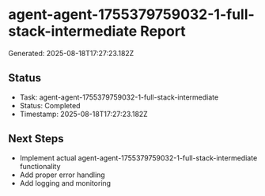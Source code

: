 # agent-agent-1755379759032-1-full-stack-intermediate Report

Generated: 2025-08-18T17:27:23.182Z

## Status
- Task: agent-agent-1755379759032-1-full-stack-intermediate
- Status: Completed
- Timestamp: 2025-08-18T17:27:23.182Z

## Next Steps
- Implement actual agent-agent-1755379759032-1-full-stack-intermediate functionality
- Add proper error handling
- Add logging and monitoring
